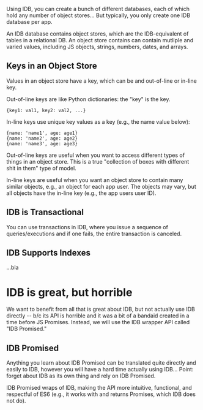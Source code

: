 Using IDB, you can create a bunch of different databases, each of which hold any number of
object stores... But typically, you only create one IDB database per app.

An IDB database contains object stores, which are the IDB-equivalent of tables in a 
relational DB. An object store contains can contain mutliple and varied values, including
JS objects, strings, numbers, dates, and arrays.  

## Keys in an Object Store
Values in an object store have a key, which can be and out-of-line or in-line key.  

Out-of-line keys are like Python dictionaries: the "key" is the key.

```
{key1: val1, key2: val2, ...}
```

In-line keys use unique key values as a key (e.g., the name value below):
```
{name: 'name1', age: age1}
{name: 'name2', age: age2}
{name: 'name3', age: age3}
```

Out-of-line keys are useful when you want to access different types of things in
an object store.  This is a true "collection of boxes with different shit in them" type of
model.

In-line keys are useful when you want an object store to contain many similar objects, e.g.,
an object for each app user.  The objects may vary, but all objects have the in-line key (e.g.,
the app users user ID).

## IDB is Transactional
You can use transactions in IDB, where you issue a sequence of queries/executions and if one fails,
the entire transaction is canceled.

## IDB Supports Indexes
...bla

# IDB is great, but horrible 
We want to benefit from all that is great about IDB, but not actually use IDB directly -- b/c its
API is horrible and it was a bit of a bandaid created in a time before JS Promises.  Instead, we will
use the IDB wrapper API called "IDB Promised."

## IDB Promised
Anything you learn about IDB Promised can be translated quite directly and easily to IDB, however
you will have a hard time actually using IDB... Point: forget about IDB as its own thing and rely on
IDB Promised.

IDB Promised wraps of IDB, making the API more intuitive, functional, and respectful of ES6 (e.g.,
it works with and returns Promises, which IDB does not do).

